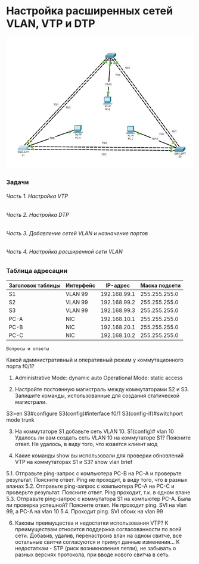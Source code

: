 # Настройка расширенных сетей VLAN, VTP и DTP

![](scheme.jpg)

### Задачи
###### Часть 1. Настройка VTP
###### Часть 2. Настройка DTP
###### Часть 3. Добавление сетей VLAN и назначение портов
###### Часть 4. Настройка расширенной сети VLAN


### Таблица адресации	
|Заголовок таблицы|Интерфейс|IP-адрес    |Маска подсети|
|-----------------|---------|------------|-------------|
|S1               |VLAN 99  |192.168.99.1|255.255.255.0|
|S2	      	  |VLAN 99  |192.168.99.2|255.255.255.0|
|S3		  |VLAN 99  |192.168.99.3|255.255.255.0|
|PC-A		  |NIC	    |192.168.10.1|255.255.255.0|
|PC-B		  |NIC	    |192.168.20.1|255.255.255.0|
|PC-C		  |NIC	    |192.168.10.2|255.255.255.0|

	Вопросы и ответы

Какой административный и оперативный режим у коммутационного порта f0/1?
1.  Administrative Mode: dynamic auto
Operational Mode: static access

2. 	Настройте постоянную магистраль между коммутаторами S2 и S3.
	Запишите команды, использованные для создания статической магистрали.
	
S3>en
S3#configure
S3(config)#interface f0/1
S3(config-if)#switchport mode trunk

3. 	На коммутаторе S1 добавьте сеть VLAN 10.
	S1(config)# vlan 10
	Удалось ли вам создать сеть VLAN 10 на коммутаторе S1? Поясните ответ.
Не удалось, в виду того, что юзается клиент мод

4. Какие команды show вы использовали для проверки обновлений VTP на коммутаторах S1 и S3?
show vlan brief

5.1. Отправьте ping-запрос с компьютера PC-B на PC-A и проверьте результат. Поясните ответ.
Ping не проходит, в виду того, что в разных вланах
5.2. Отправьте ping-запрос с компьютера PC-A на PC-C и проверьте результат. Поясните ответ.
Ping проходит, т.к. в одном влане
5.3. Отправьте ping-запрос с коммутатора S1 на компьютер PC-A. Была ли проверка успешной? Поясните ответ.
Не проходит ping. SVI на vlan 99, а PC-A на vlan 10
5.4. Проходит ping. SVI обоих на vlan 99

6. Каковы преимущества и недостатки использования VTP?
К преимуществам относится поддержка согласованности по всей сети. Добавив, удалив, перенастроив влан на одном свитче, все остальные свитчи согласуются и примут данные изменения...
К недостаткам - STP (риск возникновения петли), не забывать о разных версиях протокола, при вводе нового свитча в сеть. 


	
